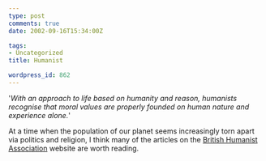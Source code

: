 ```yaml
---
type: post
comments: true
date: 2002-09-16T15:34:00Z

tags:
- Uncategorized
title: Humanist

wordpress_id: 862
---
```


'_With an approach to life based on humanity and reason, humanists recognise that moral values are properly founded on human nature and experience alone._'



	

At a time when the population of our planet seems increasingly torn apart via politics and religion, I think many of the articles on the [British Humanist Association](http://www.humanism.org.uk/) website are worth reading.
